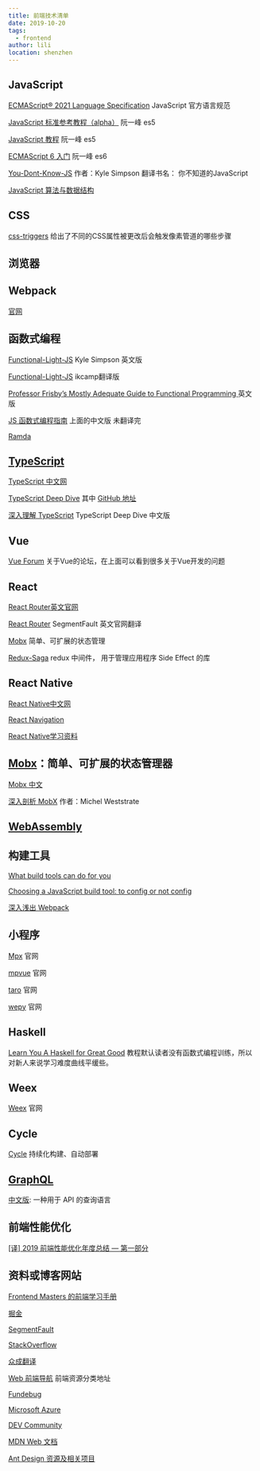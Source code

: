 ```yaml
---
title: 前端技术清单
date: 2019-10-20
tags:
  - frontend
author: lili
location: shenzhen
---
```


## JavaScript

[ECMAScript® 2021 Language Specification](https://tc39.es/ecma262) JavaScript 官方语言规范

[JavaScript 标准参考教程（alpha）](http://javascript.ruanyifeng.com/) 阮一峰 es5

[JavaScript 教程](https://wangdoc.com/javascript/index.html) 阮一峰 es5

[ECMAScript 6 入门](http://es6.ruanyifeng.com/) 阮一峰 es6

[You-Dont-Know-JS](https://github.com/getify/You-Dont-Know-JS) 作者：Kyle Simpson 翻译书名： 你不知道的JavaScript

[JavaScript 算法与数据结构](https://github.com/trekhleb/javascript-algorithms/blob/master/README.zh-CN.md)

## CSS

[css-triggers](https://csstriggers.com/) 给出了不同的CSS属性被更改后会触发像素管道的哪些步骤

## 浏览器

## Webpack

[官网](https://webpack.js.org/)

## 函数式编程

[Functional-Light-JS](https://github.com/getify/Functional-Light-JS)  Kyle Simpson 英文版

[Functional-Light-JS](https://github.com/ikcamp/Functional-Light-JS)  ikcamp翻译版

[Professor Frisby’s Mostly Adequate Guide to Functional Programming ](https://mostly-adequate.gitbooks.io/mostly-adequate-guide/) 英文版

[JS 函数式编程指南](https://llh911001.gitbooks.io/mostly-adequate-guide-chinese/content/) 上面的中文版 未翻译完

[Ramda](https://ramdajs.com/)

## [TypeScript](http://www.typescriptlang.org/)

[TypeScript 中文网](https://www.tslang.cn/)

[TypeScript Deep Dive](https://basarat.gitbooks.io/typescript/content/)  其中 [GitHub 地址](https://github.com/basarat/typescript-book/)

[深入理解 TypeScript](https://jkchao.github.io/typescript-book-chinese/) TypeScript Deep Dive 中文版

## Vue

[Vue Forum](https://forum.vuejs.org/) 关于Vue的论坛，在上面可以看到很多关于Vue开发的问题

## React

[React Router英文官网](https://reacttraining.com/react-router/web/example/basic)

[React Router](https://segmentfault.com/a/1190000014294604) SegmentFault 英文官网翻译

[Mobx](https://mobx.js.org/) 简单、可扩展的状态管理

[Redux-Saga](https://redux-saga-in-chinese.js.org/) redux 中间件， 用于管理应用程序 Side Effect 的库

## React Native

[React Native中文网](https://reactnative.cn/)

[React Navigation](https://reactnavigation.org/zh-Hans/)

[React Native学习资料](https://github.com/reactnativecn/react-native-guide)

## [Mobx](https://mobx.js.org/index.html)：简单、可扩展的状态管理器

[Mobx 中文](https://cn.mobx.js.org/)

[深入剖析 MobX](https://medium.com/hackernoon/becoming-fully-reactive-an-in-depth-explanation-of-mobservable-55995262a254) 作者：Michel Weststrate

## [WebAssembly](https://webassembly.org/)

## 构建工具

[What build tools can do for you](https://www.netlify.com/blog/2017/11/15/what-build-tools-can-do-for-you/)

[Choosing a JavaScript build tool: to config or not config](https://dev.to/netlify/choosing-a-javascript-build-tool-to-config-or-not-config-2ia8)

[深入浅出 Webpack](http://webpack.wuhaolin.cn/)

## 小程序

[Mpx](https://didi.github.io/mpx/) 官网

[mpvue](http://mpvue.com/#_1) 官网

[taro](https://taro.aotu.io/) 官网

[wepy](https://tencent.github.io/wepy/) 官网

## Haskell

[Learn You A Haskell for Great Good](http://learnyouahaskell.com/chapters) 教程默认读者没有函数式编程训练，所以对新人来说学习难度曲线平缓些。

## Weex

[Weex](http://weex.apache.org/) 官网

## Cycle

[Cycle](http://cyclejs.cn/getting-started.html) 持续化构建、自动部署

## [GraphQL](https://graphql.org/)

[中文版](https://graphql.cn/): 一种用于 API 的查询语言

## 前端性能优化

[[译] 2019 前端性能优化年度总结 — 第一部分](https://juejin.im/post/5c4418006fb9a049c043545e?utm_source=gold_browser_extension)

## 资料或博客网站

[Frontend Masters 的前端学习手册](https://frontendmasters.com/books/front-end-handbook/2018/)

[掘金](https://juejin.im/timeline)

[SegmentFault](https://segmentfault.com/)

[StackOverflow](https://stackoverflow.com/)

[众成翻译](https://www.zcfy.cc/)

[Web 前端导航](http://www.alloyteam.com/nav/) 前端资源分类地址

[Fundebug](https://www.fundebug.com/)

[Microsoft Azure](https://docs.microsoft.com/zh-cn/azure/app-service/)

[DEV Community](https://dev.to/)

[MDN Web 文档](https://developer.mozilla.org/zh-CN/)

[Ant Design 资源及相关项目](https://github.com/websemantics/awesome-ant-design)

<!-- [掘金 2018 报告](https://2018.juejin.im/) -->
